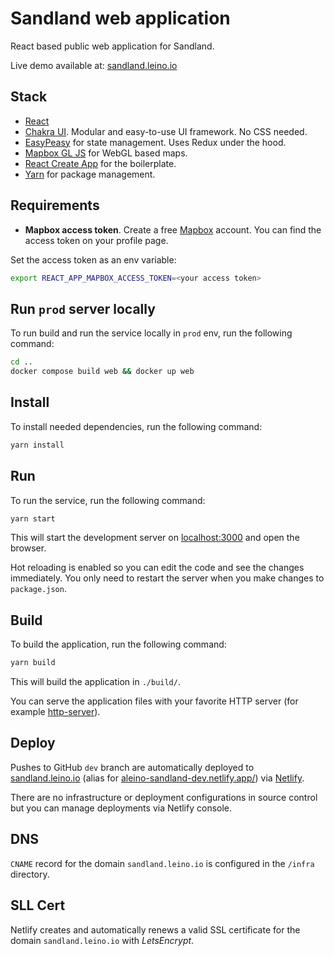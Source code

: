 
# Sandland web application

React based public web application for Sandland.

Live demo available at: [sandland.leino.io](sandland.leino.io)

## Stack

- [React](https://reactjs.org/)
- [Chakra UI](https://chakra-ui.com/). Modular and easy-to-use UI framework. No CSS needed.
- [EasyPeasy](https://easy-peasy.vercel.app/) for state management. Uses Redux under the hood.
- [Mapbox GL JS](https://www.mapbox.com/) for WebGL based maps.
- [React Create App](https://create-react-app.dev/) for the boilerplate.
- [Yarn](https://yarnpkg.com/) for package management.

## Requirements

- **Mapbox access token**. Create a free  [Mapbox](https://www.mapbox.com) account. You can find the access token on your profile page.

Set the access token as an env variable:

```sh
export REACT_APP_MAPBOX_ACCESS_TOKEN=<your access token>
```

## Run `prod` server locally

To run build and run the service locally in `prod` env, run the following command:

```sh
cd ..
docker compose build web && docker up web
```

## Install

To install needed dependencies, run the following command:

```sh
yarn install
```

## Run

To run the service, run the following command:

```sh
yarn start
```

This will start the development server on [localhost:3000](https://localhost:3000) and open the browser.

Hot reloading is enabled so you can edit the code and see the changes immediately. You only need to restart the server when you make changes to `package.json`.

## Build

To build the application, run the following command:

```sh
yarn build
```

This will build the application in `./build/`.

You can serve the application files with your favorite HTTP server (for example [http-server](https://www.npmjs.com/package/http-server)).

## Deploy

Pushes to GitHub `dev` branch are automatically deployed to [sandland.leino.io](https://sandland.leino.io) (alias for [aleino-sandland-dev.netlify.app/](https://aleino-sandland-dev.netlify.app/)) via [Netlify](https://www.netlify.com/).

There are no infrastructure or deployment configurations in source control but you can manage deployments via Netlify console.

## DNS

`CNAME` record for the domain `sandland.leino.io` is configured  in the `/infra` directory.

## SLL Cert

Netlify creates and automatically renews a valid SSL certificate for the domain `sandland.leino.io` with *LetsEncrypt*.
